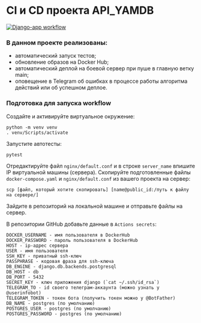 # CI и CD проекта API_YAMDB

[![Django-app workflow](https://github.com/dk-r3d3/yamdb_final/actions/workflows/main.yml/badge.svg)](https://github.com/dk-r3d3/yamdb_final/actions/workflows/main.yml)

### В данном проекте реализованы:

- автоматический запуск тестов;
- обновление образов на Docker Hub;
- автоматический деплой на боевой сервер при пуше в главную ветку main;
- оповещение в Telegram об ошибках в процессе работы алгоритма действий или об успешном деплое.

### Подготовка для запуска workflow

Создайте и активируйте виртуальное окружение:

```
python -m venv venv
. venv/Scripts/activate
```

Запустите автотесты:

```
pytest
```

Отредактируйте файл `nginx/default.conf` и в строке `server_name` впишите IP виртуальной машины (сервера).
Скопируйте подготовленные файлы `docker-compose.yaml` и `nginx/default.conf` из вашего проекта на сервер:

```
scp [файл, который хотите скопировать] [name@public_id:/путь к файлу на сервере/]
```

Зайдите в репозиторий на локальной машине и отправьте файлы на сервер.


В репозитории GitHub добавьте данные в `Actions secrets`:

```
DOCKER_USERNAME - имя пользователя в DockerHub
DOCKER_PASSWORD - пароль пользователя в DockerHub
HOST - ip-адрес сервера
USER - имя пользователя
SSH_KEY - приватный ssh-ключ
PASSPHRASE - кодовая фраза для ssh-ключа
DB_ENGINE - django.db.backends.postgresql
DB_HOST - db
DB_PORT - 5432
SECRET_KEY - ключ приложения django (`cat ~/.ssh/id_rsa`)
TELEGRAM_TO - id своего телеграм-аккаунта (можно узнать у @userinfobot)
TELEGRAM_TOKEN - токен бота (получить токен можно у @BotFather)
DB_NAME - postgres (по умолчанию)
POSTGRES_USER - postgres (по умолчанию)
POSTGRES_PASSWORD - postgres (по умолчанию)
```
